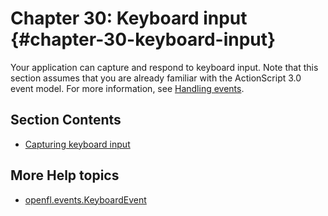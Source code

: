 # Chapter 30: Keyboard input {#chapter-30-keyboard-input}

Your application can capture and respond to keyboard input. Note that this
section assumes that you are already familiar with the ActionScript 3.0 event
model. For more information, see
[Handling events](../handling-events/README.md).

<!-- TODO: uncomment if IME is implemented
and can manipulate an IME to let users type non-ASCII text characters in multibyte languages.-->

<!-- TODO: uncomment if these capabilities are implemented
For information on discovering what kind of keyboard support is available (such
as physical, virtual, alphanumeric, or 12-button numeric) during runtime, see
[Discovering input types](../basics-of-user-interaction.md#discovering-input-types).-->

<!-- TODO: uncomment if IME is implemented
An Input Method Editor (IME) allows users to type complex characters and symbols
using a standard keyboard. You can use the IME classes to enable users to take
advantage of their system IME in your applications.-->

## Section Contents

- [Capturing keyboard input](./capturing-keyboard-input.md)

<!-- TODO: uncomment if IME is implemented
- [Using the IME class](./using-the-ime-class.md)-->
<!-- TODO: uncomment if these capabilities are implemented
- [Virtual keyboards](./virtual-keyboards.md)-->

## More Help topics

- [openfl.events.KeyboardEvent](https://api.openfl.org/openfl/events/KeyboardEvent.html)

<!-- TODO: uncomment if IME is implemented
- [openfl.system.IME](https://api.openfl.org/openfl/system/IME.html)-->
